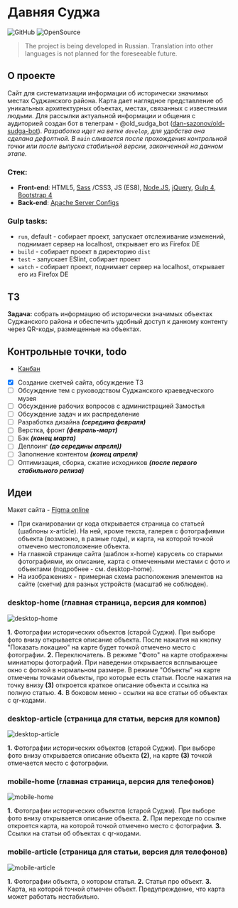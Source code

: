 # Давняя Суджа
![GitHub](https://img.shields.io/github/license/dan-sazonov/old-sudga)
![OpenSource](https://img.shields.io/badge/Open%20Source-%E2%99%A5-red)
> The project is being developed in Russian. Translation into other languages is not planned for the foreseeable future.
## О проекте
Сайт для систематизации информации об исторически значимых местах Суджанского района.
Карта дает наглядное представление об уникальных архитектурных объектах, местах, связанных с известными людьми.
Для рассылки актуальной информации и общения с аудиторией создан бот в телеграм -
@old_sudga_bot ([dan-sazonov/old-sudga-bot](https://github.com/dan-sazonov/old-sudga-bot)).
_Разработка идет на ветке `develop`, для удобства она сделана дефолтной. В `main` сливается после прохождения
контрольной точки или после выпуска стабильной версии, законченной на данном этапе._
### Стек:
- **Front-end**: HTML5, [Sass](https://github.com/sass/sass) /CSS3, JS (ES8), [Node.JS](https://github.com/nodejs/node),
 [jQuery](https://github.com/jquery/jquery), [Gulp 4](https://github.com/gulpjs/gulp),
  [Bootstrap 4](https://github.com/twbs/bootstrap)
- **Back-end**: [Apache Server Configs](https://github.com/h5bp/server-configs-apache)
### Gulp tasks:
- `run`, default - собирает проект, запускает отслеживание изменений, поднимает сервер на localhost, открывает его из Firefox DE
- `build` - собирает проект в директорию `dist`
- `test` - запускает ESlint, собирает проект
- `watch` - собирает проект, поднимает сервер на localhost, открывает его из Firefox DE

## ТЗ
**Задача:** собрать информацию об исторически значимых объектах Суджанского района и обеспечить удобный доступ к данному
контенту через QR-коды, размещенные на объектах.
## Контрольные точки, todo
- [Канбан](https://github.com/dan-sazonov/old-sudga/projects/1)

- [X] Создание скетчей сайта, обсуждение ТЗ
- [ ] Обсуждение тем с руководством Суджанского краеведческого музея
- [ ] Обсуждение рабочих вопросов с администрацией Замостья
- [ ] Обсуждение задач и их распределение
- [ ] Разработка дизайна _**(середина февраля)**_
- [ ] Верстка, фронт _**(февраль-март)**_
- [ ] Бэк _**(конец марта)**_
- [ ] Деплоинг _**(до середины апреля))**_
- [ ] Заполнение контентом _**(конец апреля)**_
- [ ] Оптимизация, сборка, сжатие исходников _**(после первого стабильного релиза)**_
## Идеи
Макет сайта - [Figma online](https://www.figma.com/file/5XTgdbaoxZckt15BIIGF2j/%D0%94%D0%B0%D0%B2%D0%BD%D1%8F%D1%8F-%D0%A1%D1%83%D0%B4%D0%B6%D0%B0-%D0%BC%D0%B0%D0%BA%D0%B5%D1%82?node-id=0%3A1)
* При сканировании qr кода  открывается страница со статьей (шаблоны x-article). На ней, кроме текста,
галерея с фотографиями объекта (возможно, в разные годы), и карта, на которой точкой отмечено местоположение объекта.
* На главной странице сайта (шаблон x-home) карусель со старыми фотографиями, их описание, карта с отмеченными местами
с фото и объектами (подробнее - см. desktop-home).
* На изображениях - примерная схема расположения элементов на сайте (скетчи) для разных устройств (масштаб не соблюден).
### desktop-home (главная страница, версия для компов)
![desktop-home](sketches/desktop-home.png)

**1.** Фотографии исторических объектов (старой Суджи). При выборе фото внизу открывается описание объекта.
После нажатия на кнопку "Показать локацию" на карте будет точкой отмечено место с фотографии.
**2.** Переключатель. В режиме "Фото" на карте отображены миниатюры фотографий.
При наведении открывается всплывающее окно с фоткой в нормальном размере.
В режиме "Объекты" на карте отмечены точками объекты, про которые есть статьи.
После нажатия на точку внизу **(3)** откроется краткое описание объекта и ссылка на полную статью.
**4.** В боковом меню - ссылки на все статьи об объектах с qr-кодами.
### desktop-article (страница для статьи, версия для компов)
![desktop-article](sketches/desktop-article.png)

**1.** Фотографии исторических объектов (старой Суджи). При выборе фото внизу открывается описание объекта **(2)**,
на карте **(3)** точкой отмечается место с фотографии.
### mobile-home (главная страница, версия для телефонов)
![mobile-home](sketches/mobile-home.png)

**1.** Фотографии исторических объектов (старой Суджи). При выборе фото внизу открывается описание объекта.
**2.** При переходе по ссылке откроется карта, на которой точкой отмечено место с фотографии.
**3.** Ссылки на статьи об объектах с qr-кодами.
### mobile-article (страница для статьи, версия для телефонов)
![mobile-article](sketches/mobile-article.png)

**1.** Фотографии объекта, о котором статья.
**2.** Статья про объект.
**3.** Карта, на которой точкой отмечен объект. Предупреждение, что карта может работать нестабильно.
